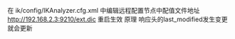 在 ik/config/IKAnalyzer.cfg.xml 中编辑远程配置节点中配值文件地址
http://192.168.2.3:9210/ext.dic 
重启生效
原理 响应头的last_modified发生变更就会更新